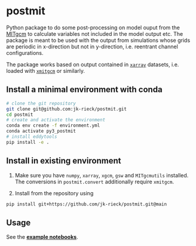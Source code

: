 # postmit

Python package to do some post-processing on model ouput from the [MITgcm](https://mitgcm.readthedocs.io/en/latest/) to calculate variables not included in the model output etc. The package is meant to be used with the output from simulations whose grids are periodic in x-direction but not in y-direction, i.e. reentrant channel configurations.   

The package works based on output contained in [`xarray`](https://docs.xarray.dev/en/stable/) datasets, i.e. loaded with [`xmitgcm`](https://xmitgcm.readthedocs.io/en/latest/) or similarly.   


## Install a minimal environment with conda

~~~bash
# clone the git repository
git clone git@github.com:jk-rieck/postmit.git
cd postmit
# create and activate the environment
conda env create -f environment.yml
conda activate py3_postmit
# install eddytools
pip install -e .
~~~


## Install in existing environment

1. Make sure you have `numpy`, `xarray`, `xgcm`, `gsw` and `MITgcmutils` installed. The conversions in `postmit.convert` additionally require `xmitgcm`.

2. Install from the repository using
  ~~~bash
  pip install git+https://github.com/jk-rieck/postmit.git@main
  ~~~

## Usage

See the [__example notebooks__](https://github.com/jk-rieck/postmit/blob/main/examples).
